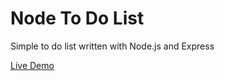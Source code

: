 # Node To Do List

Simple to do list written with Node.js and Express

[Live Demo](nodetodolistapp.surge.sh)
